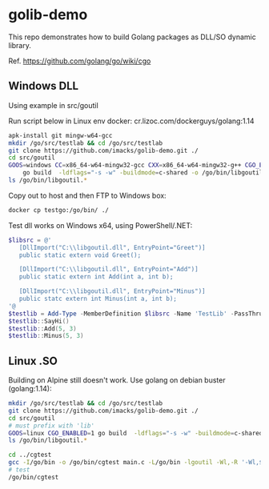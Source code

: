 golib-demo
==========
This repo demonstrates how to build Golang packages as DLL/SO dynamic library.

Ref. https://github.com/golang/go/wiki/cgo


Windows DLL
-----------
Using example in src/goutil

Run script below in Linux env docker: cr.lizoc.com/dockerguys/golang:1.14

```bash
apk-install git mingw-w64-gcc
mkdir /go/src/testlab && cd /go/src/testlab
git clone https://github.com/imacks/golib-demo.git ./
cd src/goutil
GOOS=windows CC=x86_64-w64-mingw32-gcc CXX=x86_64-w64-mingw32-g++ CGO_ENABLED=1 \
    go build  -ldflags="-s -w" -buildmode=c-shared -o /go/bin/libgoutil.dll ./main.go
ls /go/bin/libgoutil.*
```

Copy out to host and then FTP to Windows box:

```bash
docker cp testgo:/go/bin/ ./
```

Test dll works on Windows x64, using PowerShell/.NET:

```powershell
$libsrc = @'
   [DllImport("C:\\libgoutil.dll", EntryPoint="Greet")]
   public static extern void Greet();

   [DllImport("C:\\libgoutil.dll", EntryPoint="Add")]
   public static extern int Add(int a, int b);

   [DllImport("C:\\libgoutil.dll", EntryPoint="Minus")]
   public statc extern int Minus(int a, int b);
'@
$testlib = Add-Type -MemberDefinition $libsrc -Name 'TestLib' -PassThru -Namespace System.Runtime.InteropServices
$testlib::SayHi()
$testlib::Add(5, 3)
$testlib::Minus(5, 3)
```

Linux .SO
---------
Building on Alpine still doesn't work. Use golang on debian buster (golang:1.14):

```bash
mkdir /go/src/testlab && cd /go/src/testlab
git clone https://github.com/imacks/golib-demo.git ./
cd src/goutil
# must prefix with 'lib'
GOOS=linux CGO_ENABLED=1 go build  -ldflags="-s -w" -buildmode=c-shared -o /go/bin/libgoutil.so ./main.go
ls /go/bin/libgoutil.*

cd ../cgtest
gcc -I/go/bin -o /go/bin/cgtest main.c -L/go/bin -lgoutil -Wl,-R '-Wl,$ORIGIN'
# test
/go/bin/cgtest
```
